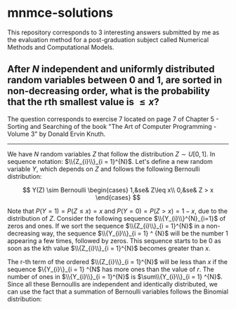 # mnmce-solutions

This repository corresponds to 3 interesting answers submitted by me as the evaluation method for a post-graduation subject called Numerical Methods and Computational Models.

## After $N$ independent and uniformly distributed random variables between 0 and 1, are sorted in non-decreasing order, what is the probability that the rth smallest value is $\leq x$?

The question corresponds to exercise 7 located on page 7 of Chapter 5 - Sorting and Searching of the book "The Art of Computer Programming - Volume 3" by Donald Ervin Knuth.

-----

We have $N$ random variables $Z$ that follow the distribution $Z \sim U[0, 1]$. In sequence notation: $\\{Z_{i}\\}_{i = 1}^{N}$.
Let's define a new random variable $Y$, which depends on $Z$ and follows the following Bernoulli distribution:

$$
Y(Z) \sim Bernoulli \begin{cases}
1,&se& Z\leq x\\
0,&se& Z > x
\end{cases}
$$

Note that $P(Y = 1) = P(Z \leq x) = x$ and $P(Y = 0) = P(Z > x) = 1 - x$, due to the distribution of $Z$. Consider the following sequence $\\{Y_{i}\\}^{N}_{i=1}$ of zeros and ones. If we sort the sequence $\\{Z_{i}\\}_{i = 1}^{N}$ in a non-decreasing way, the sequence $\\{Y_{i}\\}_{i = 1} ^ {N}$ will be the number 1 appearing a few times, followed by zeros. This sequence starts to be 0 as soon as the kth value $\\{Z_{i}\\}_{i = 1}^{N}$ becomes greater than $x$.

The r-th term of the ordered $\\{Z_{i}\\}_{i = 1}^{N}$ will be less than $x$ if the sequence $\\{Y_{i}\\}_{i = 1} ^{N$ has more ones than the value of $r$. The number of ones in $\\{Y_{i}\\}_{i = 1}^{N}$ is $\sum\\{Y_{i}\\}_{i = 1} ^{N}$.
Since all these Bernoullis are independent and identically distributed, we can use the fact that a summation of Bernoulli variables follows the Binomial distribution:
